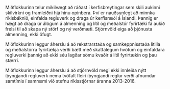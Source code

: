 Miðflokkurinn telur mikilvægt að ráðast í kerfisbreytingar sem skili aukinni skilvirkni og framleiðni hjá hinu opinbera. Því er nauðsynlegt  að minnka ríkisbáknið, einfalda regluverk og draga úr kerfisræði á Íslandi. Þannig er hægt að draga úr álögum á almenning og lítil og meðalstór fyrirtæki fá aukið frelsi til að skapa ný störf og ný verðmæti. Stjórnvöld eiga að þjónusta almenning, ekki öfugt.

Miðflokkurinn leggur áherslu á að rekstrarstaða og samkeppnisstaða lítilla og meðalstórra fyrirtækja verði bætt með skattalegum hvötum og einfaldara regluverki þannig að  ekki séu lagðar sömu kvaðir á lítil fyrirtækin og þau stærri.

Miðflokkurinn leggur áherslu á að stjórnvöld megi ekki  innleiða nýtt íþyngjandi regluverk nema tvöfalt fleiri íþyngjandi reglur verði afnumdar samtímis í samræmi við stefnu ríkisstjórnar áranna 2013-2016.
